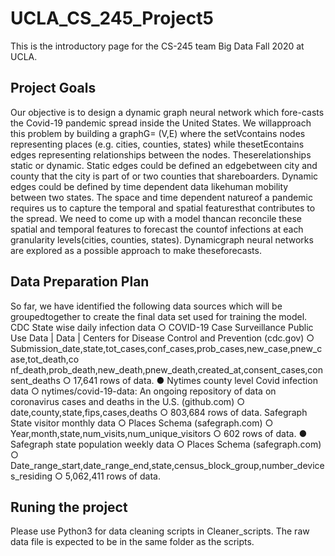 # UCLA_CS_245_Project5

This is the introductory page for the CS-245 team Big Data Fall 2020 at UCLA.

## Project Goals
Our objective is to design a dynamic graph neural network which fore-casts the Covid-19 pandemic spread inside the United States. We willapproach this problem by building a graphG= (V,E) where the setVcontains nodes representing places (e.g. cities, counties, states) while thesetEcontains edges representing relationships between the nodes. Theserelationships static or dynamic. Static edges could be defined an edgebetween city and county that the city is part of or two counties that shareboarders. Dynamic edges could be defined by time dependent data likehuman mobility between two states. The space and time dependent natureof a pandemic requires us to capture the temporal and spatial featuresthat contributes to the spread. We need to come up with a model thancan reconcile these spatial and temporal features to forecast the countof infections at each granularity levels(cities, counties, states). Dynamicgraph neural networks are explored as a possible approach to make theseforecasts.

## Data Preparation Plan
So far, we have identified the following data sources which will be groupedtogether to create the final data set used for training the model.
CDC State wise daily infection data
○ COVID-19 Case Surveillance Public Use Data | Data | Centers for Disease Control and Prevention (cdc.gov)
○ Submission_date,state,tot_cases,conf_cases,prob_cases,new_case,pnew_case,tot_death,co
nf_death,prob_death,new_death,pnew_death,created_at,consent_cases,consent_deaths
○ 17,641 rows of data.
● Nytimes county level Covid infection data
○ nytimes/covid-19-data: An ongoing repository of data on coronavirus cases and deaths in the U.S. (github.com)
○ date,county,state,fips,cases,deaths
○ 803,684 rows of data.
Safegraph State visitor monthly data
○ Places Schema (safegraph.com)
○ Year,month,state,num_visits,num_unique_visitors
○ 602 rows of data.
● Safegraph state population weekly data
○ Places Schema (safegraph.com)
○ Date_range_start,date_range_end,state,census_block_group,number_devices_residing
○ 5,062,411 rows of data.

## Runing the project 
Please use Python3 for  data cleaning scripts in Cleaner_scripts. The raw data file is expected to be in the same folder as the scripts. 